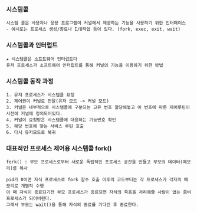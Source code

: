 ### 시스템콜
```
시스템 콜은 사용자나 응용 프로그램이 커널에서 제공하는 기능을 사용하기 위한 인터페이스
- 예시로는 프로세스 생성/종료나 I/O작업 등이 있다. (fork, exec, exit, wait)
```

### 시스템콜과 인터럽트
```
★ 시스템콜은 소프트웨어 인터럽트다
유저 프로세스가 소프트웨어 인터럽트를 통해 커널의 기능을 이용하기 위한 방법
```

### 시스템콜 동작 과정
```
1. 유저 프로세스가 시스템콜 요청
2. 제어권이 커널로 전달(유저 모드 -> 커널 모드)
3. 커널은 내부적으로 시스템콜에 구분되는 고유 번호 할당해놓고 이 번호에 따른 제어루틴이 사전에 커널에 정의되어있다.
4. 커널이 요청받은 시스템콜에 대응하는 기능번호 확인
5. 해당 번호에 맞는 서비스 루틴 호출
6. 다시 유저모드로 복귀
```

### 대표적인 프로세스 제어용 시스템콜 fork()
```
fork() : 부모 프로세스로부터 새로운 독립적인 프로세스 공간을 만들고 부모의 데이터(메모리)를 복사

pid가 0이면 자식 프로세스로 fork 함수 호출 이후의 코드부터는 각 프로세스가 각자의 메모리로 개별적 수행
이 때 자식이 종료되기전 부모 프로세스가 종료되면 자식의 죽음을 처리해줄 사람이 없는 좀비프로세스가 되어버린다.
그래서 부모는 wait()을 통해 자식의 종료를 기다린 후 종료한다.
```
